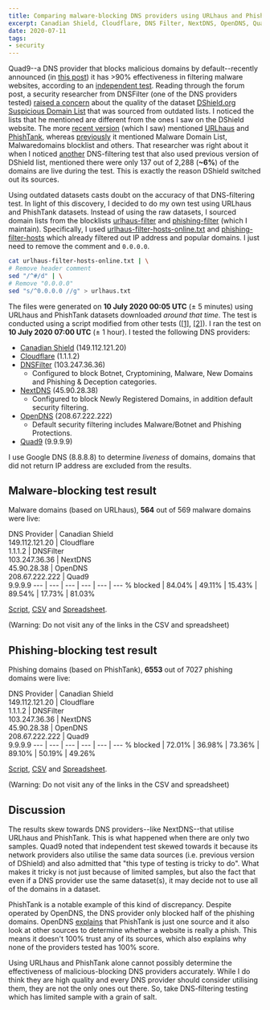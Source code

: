```yaml
---
title: Comparing malware-blocking DNS providers using URLhaus and PhishTank
excerpt: Canadian Shield, Cloudflare, DNS Filter, NextDNS, OpenDNS, Quad9
date: 2020-07-11
tags:
- security
---
```


Quad9--a DNS provider that blocks malicious domains by default--recently announced (in [this post](https://quad9.net/dns-blocking-effectiveness-recent-independent-tests/)) it has >90% effectiveness in filtering malware websites, according to an [independent test](https://forums.lawrencesystems.com/t/dns-malware-filtering-compared-quad9-vs-cloudflare-vs-dns-filter-vs-opendns-cisco-umbrella/5072). Reading through the forum post, a security researcher from DNSFilter (one of the DNS providers tested) [raised a concern](https://forums.lawrencesystems.com/t/dns-malware-filtering-compared-quad9-vs-cloudflare-vs-dns-filter-vs-opendns-cisco-umbrella/5072/30) about the quality of the dataset [DShield.org Suspicious Domain List](https://isc.sans.edu/suspicious_domains.html) that was sourced from outdated lists. I noticed the lists that he mentioned are different from the ones I saw on the DShield website. The more [recent version](https://web.archive.org/web/20200612030447/https://isc.sans.edu/suspicious_domains.html) (which I saw) mentioned [URLhaus](https://urlhaus.abuse.ch/) and [PhishTank](https://www.phishtank.com/), whereas [previously](https://web.archive.org/web/20200528232041/https://isc.sans.edu/suspicious_domains.html) it mentioned Malware Domain List, Malwaredomains blocklist and others. That researcher was right about it when I noticed [another](https://www.andryou.com/2020/05/31/comparing-malware-blocking-dns-resolvers-redux/) DNS-filtering test that also used previous version of DShield list, mentioned there were only 137 out of 2,288 (**~6%**) of the domains are live during the test. This is exactly the reason DShield switched out its sources.

Using outdated datasets casts doubt on the accuracy of that DNS-filtering test. In light of this discovery, I decided to do my own test using URLhaus and PhishTank datasets. Instead of using the raw datasets, I sourced domain lists from the blocklists [urlhaus-filter](https://gitlab.com/curben/urlhaus-filter) and [phishing-filter](https://gitlab.com/curben/phishing-filter) (which I maintain). Specifically, I used [urlhaus-filter-hosts-online.txt](https://gitlab.com/curben/urlhaus-filter/-/blob/1b53f63f5d708cd528b6744a2045f6a47491beaa/urlhaus-filter-hosts-online.txt) and [phishing-filter-hosts](https://gitlab.com/curben/phishing-filter/-/blob/5183915d29604ed14b14e1924912a994cccd2fab/dist/phishing-filter-hosts.txt) which already filtered out IP address and popular domains. I just need to remove the comment and `0.0.0.0`.

``` sh
cat urlhaus-filter-hosts-online.txt | \
# Remove header comment
sed "/^#/d" | \
# Remove "0.0.0.0"
sed "s/^0.0.0.0 //g" > urlhaus.txt
```

The files were generated on **10 July 2020 00:05 UTC** (± 5 minutes) using URLhaus and PhishTank datasets downloaded _around that time_. The test is conducted using a script modified from other tests ([[1]](https://www.andryou.com/2020/05/31/comparing-malware-blocking-dns-resolvers-redux/), [[2]](https://forums.lawrencesystems.com/t/dns-malware-filtering-compared-quad9-vs-cloudflare-vs-dns-filter-vs-opendns-cisco-umbrella/5072)). I ran the test on **10 July 2020 07:00 UTC** (± 1 hour). I tested the following DNS providers:

- [Canadian Shield](https://www.cira.ca/cybersecurity-services/canadian-shield) (149.112.121.20)
- [Cloudflare](https://1.1.1.1/family/) (1.1.1.2)
- [DNSFilter](https://www.dnsfilter.com/) (103.247.36.36)
  * Configured to block Botnet, Cryptomining, Malware, New Domains and Phishing & Deception categories.
- [NextDNS](https://nextdns.io/) (45.90.28.38)
  * Configured to block Newly Registered Domains, in addition default security filtering.
- [OpenDNS](https://www.opendns.com/home-internet-security/) (208.67.222.222)
  * Default security filtering includes Malware/Botnet and Phishing Protections.
- [Quad9](https://quad9.net/) (9.9.9.9)

I use Google DNS (8.8.8.8) to determine _liveness_ of domains, domains that did not return IP address are excluded from the results.

## Malware-blocking test result

Malware domains (based on URLhaus), **564** out of 569 malware domains were live:

DNS Provider | Canadian Shield<br>149.112.121.20 | Cloudflare<br>1.1.1.2 | DNSFilter<br>103.247.36.36 | NextDNS<br>45.90.28.38 | OpenDNS<br>208.67.222.222 | Quad9<br>9.9.9.9
--- | --- | --- | --- | --- | ---
% blocked | 84.04% | 49.11% | 15.43% | 89.54% | 17.73% | 81.03%

[Script](https://gitlab.com/curben/blog/raw/site/20200711/malware.sh), [CSV](https://gitlab.com/curben/blog/raw/site/20200711/malware.csv.zip) and [Spreadsheet](https://gitlab.com/curben/blog/raw/site/20200711/malware.ods).

(Warning: Do not visit any of the links in the CSV and spreadsheet)

## Phishing-blocking test result

Phishing domains (based on PhishTank), **6553** out of 7027 phishing domains were live:

DNS Provider | Canadian Shield<br>149.112.121.20 | Cloudflare<br>1.1.1.2 | DNSFilter<br>103.247.36.36 | NextDNS<br>45.90.28.38 | OpenDNS<br>208.67.222.222 | Quad9<br>9.9.9.9
--- | --- | --- | --- | --- | ---
% blocked | 72.01% | 36.98% | 73.36% | 89.10% | 50.19% | 49.26%

[Script](https://gitlab.com/curben/blog/raw/site/20200711/phishing.sh), [CSV](https://gitlab.com/curben/blog/raw/site/20200711/phishing.csv.zip) and [Spreadsheet](https://gitlab.com/curben/blog/raw/site/20200711/phishing.ods).

(Warning: Do not visit any of the links in the CSV and spreadsheet)

## Discussion

The results skew towards DNS providers--like NextDNS--that utilise URLhaus and PhishTank. This is what happened when there are only two samples. Quad9 noted that independent test skewed towards it because its network providers also utilise the same data sources (i.e. previous version of DShield) and also admitted that "this type of testing is tricky to do". What makes it tricky is not just because of limited samples, but also the fact that even if a DNS provider use the same dataset(s), it may decide not to use all of the domains in a dataset.

PhishTank is a notable example of this kind of discrepancy. Despite operated by OpenDNS, the DNS provider only blocked half of the phishing domains. OpenDNS [explains](https://www.phishtank.com/faq.php#whyisasitemarkedbyph) that PhishTank is just one source and it also look at other sources to determine whether a website is really a phish. This means it doesn't 100% trust any of its sources, which also explains why none of the providers tested has 100% score.

Using URLhaus and PhishTank alone cannot possibly determine the effectiveness of malicious-blocking DNS providers accurately. While I do think they are high quality and every DNS provider should consider utilising them, they are not the only ones out there. So, take DNS-filtering testing which has limited sample with a grain of salt.
